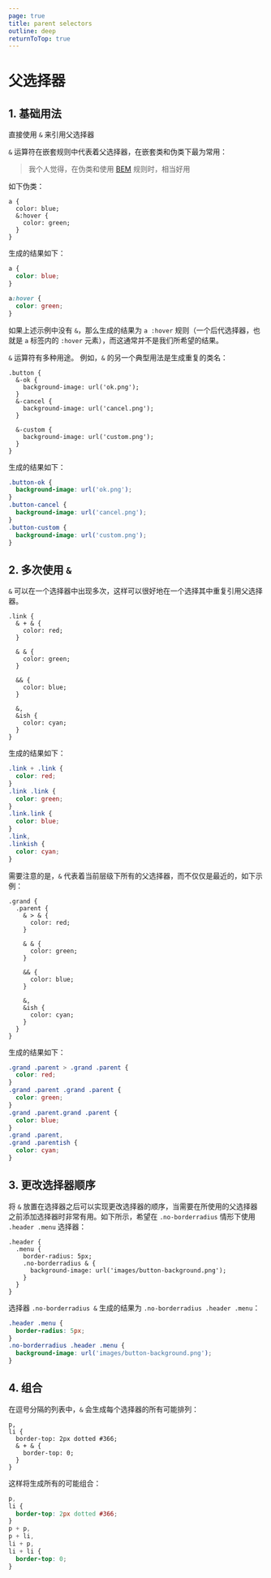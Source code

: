 ```yaml
---
page: true
title: parent selectors
outline: deep
returnToTop: true
---
```


# 父选择器

## 1. 基础用法

直接使用 `&` 来引用父选择器

`&` 运算符在嵌套规则中代表着父选择器，在嵌套类和伪类下最为常用：

> 我个人觉得，在伪类和使用 [BEM](https://getbem.com/) 规则时，相当好用

如下伪类：

```less
a {
  color: blue;
  &:hover {
    color: green;
  }
}
```

生成的结果如下：

```css
a {
  color: blue;
}

a:hover {
  color: green;
}
```

如果上述示例中没有 `&`，那么生成的结果为 `a :hover` 规则（一个后代选择器，也就是 `a` 标签内的 `:hover` 元素），而这通常并不是我们所希望的结果。

`&` 运算符有多种用途。 例如，`&` 的另一个典型用法是生成重复的类名：

```less
.button {
  &-ok {
    background-image: url('ok.png');
  }
  &-cancel {
    background-image: url('cancel.png');
  }

  &-custom {
    background-image: url('custom.png');
  }
}
```

生成的结果如下：

```css
.button-ok {
  background-image: url('ok.png');
}
.button-cancel {
  background-image: url('cancel.png');
}
.button-custom {
  background-image: url('custom.png');
}
```

## 2. 多次使用 `&`

`&` 可以在一个选择器中出现多次，这样可以很好地在一个选择其中重复引用父选择器。

```less
.link {
  & + & {
    color: red;
  }

  & & {
    color: green;
  }

  && {
    color: blue;
  }

  &,
  &ish {
    color: cyan;
  }
}
```

生成的结果如下：

```css
.link + .link {
  color: red;
}
.link .link {
  color: green;
}
.link.link {
  color: blue;
}
.link,
.linkish {
  color: cyan;
}
```

需要注意的是，`&` 代表着当前层级下所有的父选择器，而不仅仅是最近的，如下示例：

```less
.grand {
  .parent {
    & > & {
      color: red;
    }

    & & {
      color: green;
    }

    && {
      color: blue;
    }

    &,
    &ish {
      color: cyan;
    }
  }
}
```

生成的结果如下：

```css
.grand .parent > .grand .parent {
  color: red;
}
.grand .parent .grand .parent {
  color: green;
}
.grand .parent.grand .parent {
  color: blue;
}
.grand .parent,
.grand .parentish {
  color: cyan;
}
```

## 3. 更改选择器顺序

将 `&` 放置在选择器之后可以实现更改选择器的顺序，当需要在所使用的父选择器之前添加选择器时非常有用。如下所示，希望在 `.no-borderradius` 情形下使用 `.header .menu` 选择器：

```less
.header {
  .menu {
    border-radius: 5px;
    .no-borderradius & {
      background-image: url('images/button-background.png');
    }
  }
}
```

选择器 `.no-borderradius &` 生成的结果为 `.no-borderradius .header .menu`：

```css
.header .menu {
  border-radius: 5px;
}
.no-borderradius .header .menu {
  background-image: url('images/button-background.png');
}
```

## 4. 组合

在逗号分隔的列表中，`&` 会生成每个选择器的所有可能排列：

```less
p,
li {
  border-top: 2px dotted #366;
  & + & {
    border-top: 0;
  }
}
```

这样将生成所有的可能组合：

```css
p,
li {
  border-top: 2px dotted #366;
}
p + p,
p + li,
li + p,
li + li {
  border-top: 0;
}
```
